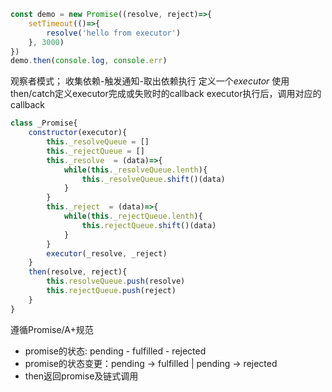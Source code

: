 ```javascript
const demo = new Promise((resolve, reject)=>{
	setTimeout(()=>{
		resolve('hello from executor')
	}, 3000)
})
demo.then(console.log, console.err)
```

观察者模式；
收集依赖-触发通知-取出依赖执行
	定义一个*executor*
	使用then/catch定义executor完成或失败时的callback
	executor执行后，调用对应的callback

```javascript
class _Promise{
	constructor(executor){
		this._resolveQueue = []
		this._rejectQueue = []
		this._resolve  = (data)=>{
			while(this._resolveQueue.lenth){
				this._resolveQueue.shift()(data)
			}
		}
		this._reject  = (data)=>{
			while(this._rejectQueue.lenth){
				this.rejectQueue.shift()(data)
			}
		}
		executor(_resolve, _reject)
	}
	then(resolve, reject){
		this.resolveQueue.push(resolve)
		this.rejectQueue.push(reject)
	}
}
```

遵循Promise/A+规范
- promise的状态: pending - fulfilled - rejected
- promise的状态变更：pending -> fulfilled | pending -> rejected
- then返回promise及链式调用

